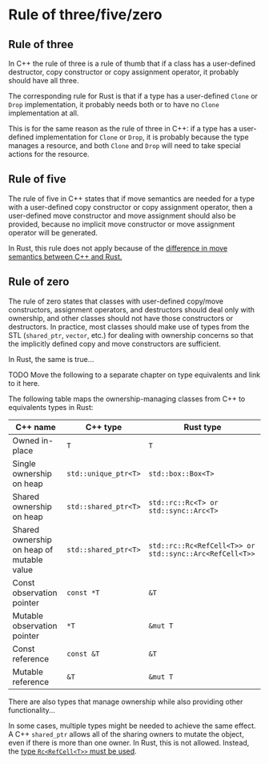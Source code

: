 # Rule of three/five/zero

## Rule of three

In C++ the rule of three is a rule of thumb that if a class has a user-defined
destructor, copy constructor or copy assignment operator, it probably should
have all three.

The corresponding rule for Rust is that if a type has a user-defined `Clone` or
`Drop` implementation, it probably needs both or to have no `Clone`
implementation at all.

This is for the same reason as the rule of three in C++: if a type has a
user-defined implementation for `Clone` or `Drop`, it is probably because the
type manages a resource, and both `Clone` and `Drop` will need to take special
actions for the resource.

## Rule of five

The rule of five in C++ states that if move semantics are needed for a type with
a user-defined copy constructor or copy assignment operator, then a user-defined
move constructor and move assignment should also be provided, because no
implicit move constructor or move assignment operator will be generated.

In Rust, this rule does not apply because of the [difference in move semantics
between C++ and Rust.](copy_and_move_constructors.md#move-constructors)

## Rule of zero

The rule of zero states that classes with user-defined copy/move constructors,
assignment operators, and destructors should deal only with ownership, and other
classes should not have those constructors or destructors. In practice, most
classes should make use of types from the STL (`shared_ptr`, `vector`, etc.) for
dealing with ownership concerns so that the implicitly defined copy and move
constructors are sufficient.

In Rust, the same is true...

TODO Move the following to a separate chapter on type equivalents and link to it
here.

The following table maps the ownership-managing classes from C++ to equivalents
types in Rust:

| C++ name                                  | C++ type             | Rust type                                               |
|-------------------------------------------|----------------------|---------------------------------------------------------|
| Owned in-place                            | `T`                  | `T`                                                     |
| Single ownership on heap                  | `std::unique_ptr<T>` | `std::box::Box<T>`                                      |
| Shared ownership on heap                  | `std::shared_ptr<T>` | `std::rc::Rc<T> or std::sync::Arc<T>`                   |
| Shared ownership on heap of mutable value | `std::shared_ptr<T>` | `std::rc::Rc<RefCell<T>> or std::sync::Arc<RefCell<T>>` |
| Const observation pointer                 | `const *T`           | `&T`                                                    |
| Mutable observation pointer               | `*T`                 | `&mut T`                                                |
| Const reference                           | `const &T`           | `&T`                                                    |
| Mutable reference                         | `&T`                 | `&mut T`                                                |

There are also types that manage ownership while also providing other
functionality...

In some cases, multiple types might be needed to achieve the same effect. A C++
`shared_ptr` allows all of the sharing owners to mutate the object, even if
there is more than one owner. In Rust, this is not allowed. Instead, the [type
`Rc<RefCell<T>>` must be
used](https://doc.rust-lang.org/book/ch15-05-interior-mutability.html#having-multiple-owners-of-mutable-data-by-combining-rct-and-refcellt).
